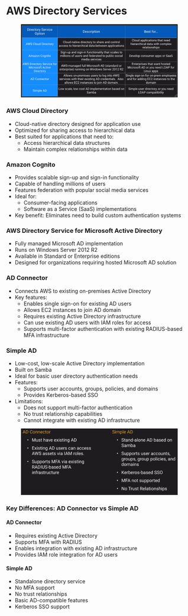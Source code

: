 # AWS Directory Services

<figure><img src="../../../../.gitbook/assets/image (18) (1) (1).png" alt=""><figcaption></figcaption></figure>

### AWS Cloud Directory

* Cloud-native directory designed for application use
* Optimized for sharing access to hierarchical data
* Best suited for applications that need to:
  * Access hierarchical data structures
  * Maintain complex relationships within data

### Amazon Cognito

* Provides scalable sign-up and sign-in functionality
* Capable of handling millions of users
* Features federation with popular social media services
* Ideal for:
  * Consumer-facing applications
  * Software as a Service (SaaS) implementations
* Key benefit: Eliminates need to build custom authentication systems

### AWS Directory Service for Microsoft Active Directory

* Fully managed Microsoft AD implementation
* Runs on Windows Server 2012 R2
* Available in Standard or Enterprise editions
* Designed for organizations requiring hosted Microsoft AD solution

### AD Connector

* Connects AWS to existing on-premises Active Directory
* Key features:
  * Enables single sign-on for existing AD users
  * Allows EC2 instances to join AD domain
  * Requires existing Active Directory infrastructure
  * Can use existing AD users with IAM roles for access
  * Supports multi-factor authentication with existing RADIUS-based MFA infrastructure

### Simple AD

* Low-cost, low-scale Active Directory implementation
* Built on Samba
* Ideal for basic user directory authentication needs
* Features:
  * Supports user accounts, groups, policies, and domains
  * Provides Kerberos-based SSO
* Limitations:
  * Does not support multi-factor authentication
  * No trust relationship capabilities
  * Cannot integrate with existing AD infrastructure

<figure><img src="../../../../.gitbook/assets/image (19) (1) (1).png" alt=""><figcaption></figcaption></figure>

### Key Differences: AD Connector vs Simple AD

#### AD Connector

* Requires existing Active Directory
* Supports MFA with RADIUS
* Enables integration with existing AD infrastructure
* Provides IAM role integration for AD users

#### Simple AD

* Standalone directory service
* No MFA support
* No trust relationships
* Basic AD-compatible features
* Kerberos SSO support
